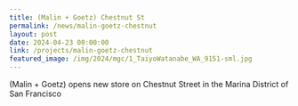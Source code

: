 ```yaml
---
title: (Malin + Goetz) Chestnut St
permalink: /news/malin-goetz-chestnut
layout: post
date: 2024-04-23 00:00:00
link: /projects/malin-goetz-chestnut
featured_image: /img/2024/mgc/1_TaiyoWatanabe_WA_9151-sml.jpg
---
```


(Malin + Goetz) opens new store on Chestnut Street in the Marina District of San Francisco